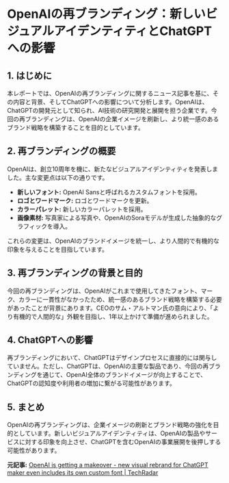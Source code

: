 # OpenAIの再ブランディング：新しいビジュアルアイデンティティとChatGPTへの影響

## 1. はじめに

本レポートでは、OpenAIの再ブランディングに関するニュース記事を基に、その内容と背景、そしてChatGPTへの影響について分析します。OpenAIは、ChatGPTの開発元として知られ、AI技術の研究開発と展開を担う企業です。今回の再ブランディングは、OpenAIの企業イメージを刷新し、より統一感のあるブランド戦略を構築することを目的としています。

## 2. 再ブランディングの概要

OpenAIは、創立10周年を機に、新たなビジュアルアイデンティティを発表しました。主な変更点は以下の通りです。

*   **新しいフォント:** OpenAI Sansと呼ばれるカスタムフォントを採用。
*   **ロゴとワードマーク:** ロゴとワードマークを更新。
*   **カラーパレット:** 新しいカラーパレットを採用。
*   **画像素材:** 写真家による写真や、OpenAIのSoraモデルが生成した抽象的なグラフィックを導入。

これらの変更は、OpenAIのブランドイメージを統一し、より人間的で有機的な印象を与えることを目指しています。

## 3. 再ブランディングの背景と目的

今回の再ブランディングは、OpenAIがこれまで使用してきたフォント、マーク、カラーに一貫性がなかったため、統一感のあるブランド戦略を構築する必要があったことが背景にあります。CEOのサム・アルトマン氏の意向により、「より有機的で人間的な」外観を目指し、1年以上かけて準備が進められました。

## 4. ChatGPTへの影響

再ブランディングにおいて、ChatGPTはデザインプロセスに直接的には関与していません。ただし、ChatGPTは、OpenAIの主要な製品であり、今回の再ブランディングを通じて、OpenAI全体のブランドイメージが向上することで、ChatGPTの認知度や利用者の増加に繋がる可能性があります。

## 5. まとめ

OpenAIの再ブランディングは、企業イメージの刷新とブランド戦略の強化を目的としています。新しいビジュアルアイデンティティは、OpenAIの製品やサービスに対する印象を向上させ、ChatGPTを含むOpenAIの事業展開を後押しする可能性があります。

**元記事:** [OpenAI is getting a makeover - new visual rebrand for ChatGPT maker even includes its own custom font | TechRadar](https://www.techradar.com/pro/openai-is-getting-a-makeover-new-visual-rebrand-for-chatgpt-maker-even-includes-its-own-custom-font)